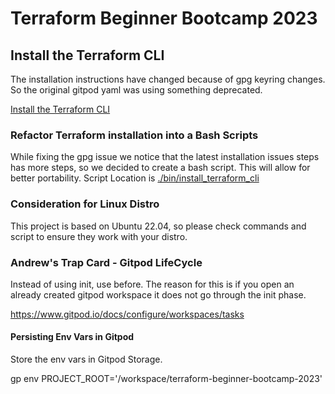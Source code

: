 # Terraform Beginner Bootcamp 2023


## Install the Terraform CLI

The installation instructions have changed because of gpg keyring changes. So the original gitpod yaml was using something deprecated. 

[Install the Terraform CLI](https://developer.hashicorp.com/terraform/tutorials/aws-get-started/install-cli)


### Refactor Terraform installation into a Bash Scripts

While fixing the gpg issue we notice that the latest installation issues steps has more steps, so we decided to create a bash script. This will allow for better portability. Script Location is [./bin/install_terraform_cli](./bin/install_terraform_cli)


### Consideration for Linux Distro

This project is based on Ubuntu 22.04, so please check commands and script to ensure they work with your distro.


### Andrew's Trap Card - Gitpod LifeCycle

Instead of using init, use before. The reason for this is if you open an already created gitpod workspace it does not go through the init phase.

https://www.gitpod.io/docs/configure/workspaces/tasks



#### Persisting Env Vars in Gitpod

Store the env vars in Gitpod Storage.

 gp env PROJECT_ROOT='/workspace/terraform-beginner-bootcamp-2023'



